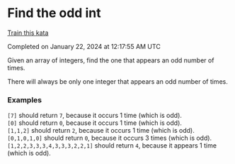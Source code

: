 # Find the odd int

[Train this kata](https://www.codewars.com/kata/54da5a58ea159efa38000836)

Completed on January 22, 2024 at 12:17:55 AM UTC

Given an array of integers, find the one that appears an odd number of times.

There will always be only one integer that appears an odd number of times.


### Examples

`[7]` should return `7`, because it occurs 1 time (which is odd).  
`[0]` should return `0`, because it occurs 1 time (which is odd).  
`[1,1,2]` should return `2`, because it occurs 1 time (which is odd).  
`[0,1,0,1,0]` should return `0`, because it occurs 3 times (which is odd).  
`[1,2,2,3,3,3,4,3,3,3,2,2,1]` should return `4`, because it appears 1 time (which is odd).
